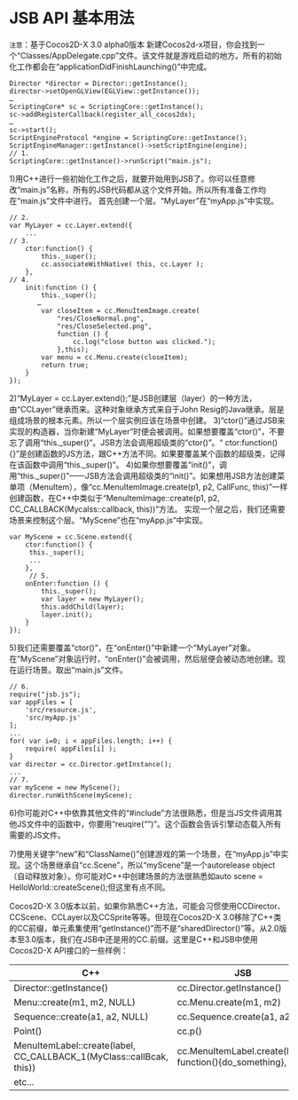 JSB API 基本用法
===

`注意`：基于Cocos2D-X 3.0 alpha0版本新建Cocos2d-x项目，你会找到一个“Classes/AppDelegate.cpp”文件。该文件就是游戏启动的地方。所有的初始化工作都会在“applicationDidFinishLaunching()”中完成。```
Director *director = Director::getInstance();director->setOpenGLView(EGLView::getInstance());…ScriptingCore* sc = ScriptingCore::getInstance();sc->addRegisterCallback(register_all_cocos2dx);…sc->start();ScriptEngineProtocol *engine = ScriptingCore::getInstance();ScriptEngineManager::getInstance()->setScriptEngine(engine);// 1.ScriptingCore::getInstance()->runScript("main.js");```
1)用C++进行一些初始化工作之后，就要开始用到JSB了。你可以任意修改“main.js”名称，所有的JSB代码都从这个文件开始。所以所有准备工作均在“main.js”文件中进行。首先创建一个层。“MyLayer”在“myApp.js”中实现。```
// 2.var MyLayer = cc.Layer.extend({    ...// 3.    ctor:function() {        this._super();        cc.associateWithNative( this, cc.Layer );    },// 4.    init:function () {        this._super();       …        var closeItem = cc.MenuItemImage.create(            "res/CloseNormal.png",            "res/CloseSelected.png",            function () {                cc.log("close button was clicked.");            },this);        var menu = cc.Menu.create(closeItem);        return true;    }});```
2)“MyLayer = cc.Layer.extend();”是JSB创建层（layer）的一种方法，由“CCLayer”继承而来。这种对象继承方式来自于John Resig的Java继承。层是组成场景的根本元素。所以一个层实例应该在场景中创建。3)“ctor()”通过JSB来实现的构造器，当你新建“MyLayer”时便会被调用。如果想要覆盖“ctor()”，不要忘了调用“this._super()”。JSB方法会调用超级类的“ctor()”。“ ctor:function(){}”是创建函数的JS方法，跟C++方法不同。如果要覆盖某个函数的超级类，记得在该函数中调用“this._super()”。4)如果你想要覆盖“init()”，调用“this._super()”——JSB方法会调用超级类的“init()”。如果想用JSB方法创建菜单项（MenuItem），像“cc.MenuItemImage.create(p1, p2, CallFunc, this)”一样创建函数，在C++中类似于“MenuItemImage::create(p1, p2, CC_CALLBACK(Mycalss::callback, this))”方法。实现一个层之后，我们还需要场景来控制这个层。“MyScene”也在“myApp.js”中实现。```
var MyScene = cc.Scene.extend({    ctor:function() {     this._super();     ...    },     // 5.    onEnter:function () {        this._super();        var layer = new MyLayer();        this.addChild(layer);        layer.init();    }});```
5)我们还需要覆盖“ctor()”，在“onEnter()”中新建一个“MyLayer”对象。在“MyScene”对象运行时，“onEnter()”会被调用，然后层便会被动态地创建。现在运行场景。取出“main.js”文件。

```// 6.require("jsb.js");var appFiles = [    'src/resource.js',    'src/myApp.js'];...for( var i=0; i < appFiles.length; i++) {    require( appFiles[i] );}var director = cc.Director.getInstance();...// 7.var myScene = new MyScene();director.runWithScene(myScene);```
6)你可能对C++中依靠其他文件的“#include”方法很熟悉，但是当JS文件调用其他JS文件中的函数中，你要用“reuqire(“”)”。这个函数会告诉引擎动态载入所有需要的JS文件。
7)使用关键字“new”和“ClassName()”创建游戏的第一个场景，在“myApp.js”中实现。这个场景继承自“cc.Scene”，所以“myScene”是一个autorelease object（自动释放对象）。你可能对C++中创建场景的方法很熟悉如auto scene = HelloWorld::createScene();但这里有点不同。
Cocos2D-X 3.0版本以前，如果你熟悉C++方法，可能会习惯使用CCDirector、CCScene、CCLayer以及CCSprite等等。但现在Cocos2D-X 3.0移除了C++类的CC前缀，单元素集使用“getInstance()”而不是“sharedDirector()”等。从2.0版本至3.0版本，我们在JSB中还是用的CC.前缀。这里是C++和JSB中使用Cocos2D-X API接口的一些样例：
|C++	|JSB||-------|----||Director::getInstance()|	cc.Director.getInstance()||Menu::create(m1, m2, NULL)	|cc.Menu.create(m1, m2)||Sequence::create(a1, a2, NULL)	|cc.Sequence.create(a1, a2)||Point()|	cc.p()||MenuItemLabel::create(label, CC_CALLBACK_1(MyClass::callBcak, this))|	cc.MenuItemLabel.create(label, function(){do_something}, this)||etc...	||